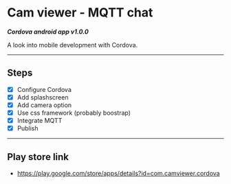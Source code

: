 # Cam viewer - MQTT chat

***Cordova android app v1.0.0***

A look into mobile development with Cordova.

---

## Steps

* [x] Configure Cordova
* [x] Add splashscreen
* [x] Add camera option
* [x] Use css framework (probably boostrap)
* [x] Integrate MQTT
* [x] Publish

---

## Play store link

* https://play.google.com/store/apps/details?id=com.camviewer.cordova
